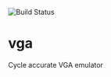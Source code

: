 ![Build Status](https://github.com/Ragnaroek/vga/actions/workflows/rust.yml/badge.svg)

# vga
Cycle accurate VGA emulator
